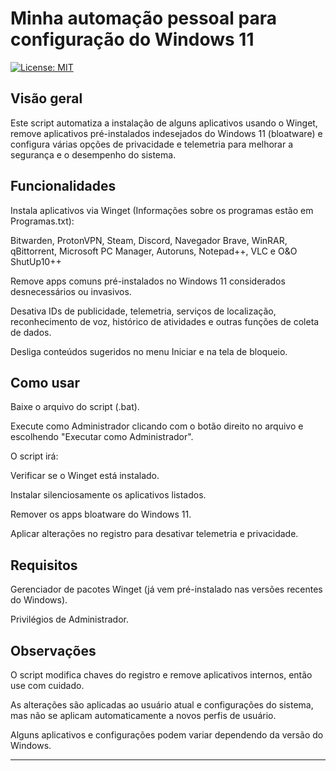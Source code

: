 # Minha automação pessoal para configuração do Windows 11
[![License: MIT](https://img.shields.io/badge/License-MIT-yellow.svg)](https://opensource.org/licenses/MIT)

## Visão geral
Este script automatiza a instalação de alguns aplicativos usando o Winget, remove aplicativos pré-instalados indesejados do Windows 11 (bloatware) e configura várias opções de privacidade e telemetria para melhorar a segurança e o desempenho do sistema.

## Funcionalidades
Instala aplicativos via Winget (Informações sobre os programas estão em Programas.txt):

Bitwarden, ProtonVPN, Steam, Discord, Navegador Brave, WinRAR, qBittorrent, Microsoft PC Manager, Autoruns, Notepad++, VLC e O&O ShutUp10++

Remove apps comuns pré-instalados no Windows 11 considerados desnecessários ou invasivos.

Desativa IDs de publicidade, telemetria, serviços de localização, reconhecimento de voz, histórico de atividades e outras funções de coleta de dados.

Desliga conteúdos sugeridos no menu Iniciar e na tela de bloqueio.

## Como usar
Baixe o arquivo do script (.bat).

Execute como Administrador clicando com o botão direito no arquivo e escolhendo "Executar como Administrador".

O script irá:

Verificar se o Winget está instalado.

Instalar silenciosamente os aplicativos listados.

Remover os apps bloatware do Windows 11.

Aplicar alterações no registro para desativar telemetria e privacidade.

## Requisitos
Gerenciador de pacotes Winget (já vem pré-instalado nas versões recentes do Windows).

Privilégios de Administrador.

## Observações
O script modifica chaves do registro e remove aplicativos internos, então use com cuidado.

As alterações são aplicadas ao usuário atual e configurações do sistema, mas não se aplicam automaticamente a novos perfis de usuário.

Alguns aplicativos e configurações podem variar dependendo da versão do Windows.

---


